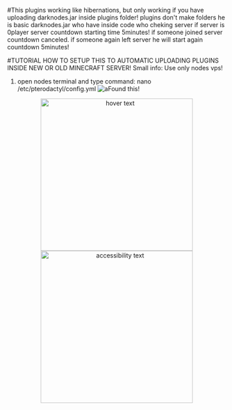 #This plugins working like hibernations, but only working if you have uploading darknodes.jar inside plugins folder!
plugins don't make folders he is basic darknodes.jar who have inside code who cheking server if server is 0player server countdown starting time 5minutes! if someone joined server countdown canceled. if someone again left server he will start again countdown 5minutes!

#TUTORIAL HOW TO SETUP THIS TO AUTOMATIC UPLOADING PLUGINS INSIDE NEW OR OLD MINECRAFT SERVER!
Small info: Use only nodes vps!

1) open nodes terminal and type command: nano /etc/pterodactyl/config.yml
![aFound this!](https://gyazo.com/21064be7cbb229b3c5dd26c655ce417b)
<p align="center">
  <img src="[your_relative_path_here](https://gyazo.com/21064be7cbb229b3c5dd26c655ce417b)" width="350" title="hover text">
  <img src="[your_relative_path_here_number_2_large_name](https://gyazo.com/21064be7cbb229b3c5dd26c655ce417b)https://gyazo.com/21064be7cbb229b3c5dd26c655ce417b" width="350" alt="accessibility text">
</p>
